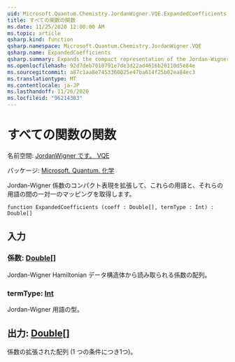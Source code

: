 ```yaml
---
uid: Microsoft.Quantum.Chemistry.JordanWigner.VQE.ExpandedCoefficients
title: すべての関数の関数
ms.date: 11/25/2020 12:00:00 AM
ms.topic: article
qsharp.kind: function
qsharp.namespace: Microsoft.Quantum.Chemistry.JordanWigner.VQE
qsharp.name: ExpandedCoefficients
qsharp.summary: Expands the compact representation of the Jordan-Wigner coefficients in order to obtain a one-to-one mapping between these and Pauli terms.
ms.openlocfilehash: 92d7deb7010791e7de3d22ad4616b20110d5e84e
ms.sourcegitcommit: a87c1aa8e7453360025e47ba614f25b02ea84ec3
ms.translationtype: MT
ms.contentlocale: ja-JP
ms.lasthandoff: 11/26/2020
ms.locfileid: "96214383"
---
```

# <a name="expandedcoefficients-function"></a>すべての関数の関数

名前空間: [JordanWigner です。 VQE](xref:Microsoft.Quantum.Chemistry.JordanWigner.VQE)

パッケージ: [Microsoft. Quantum. 化学](https://nuget.org/packages/Microsoft.Quantum.Chemistry)


Jordan-Wigner 係数のコンパクト表現を拡張して、これらの用語と、それらの用語の間の一対一のマッピングを取得します。

```qsharp
function ExpandedCoefficients (coeff : Double[], termType : Int) : Double[]
```


## <a name="input"></a>入力

### <a name="coeff--double"></a>係数: [Double](xref:microsoft.quantum.lang-ref.double)[]

Jordan-Wigner Hamiltonian データ構造体から読み取られる係数の配列。


### <a name="termtype--int"></a>termType: [Int](xref:microsoft.quantum.lang-ref.int)

Jordan-Wigner 用語の型。



## <a name="output--double"></a>出力: [Double](xref:microsoft.quantum.lang-ref.double)[]

係数の拡張された配列 (1 つの条件につき1つ)。